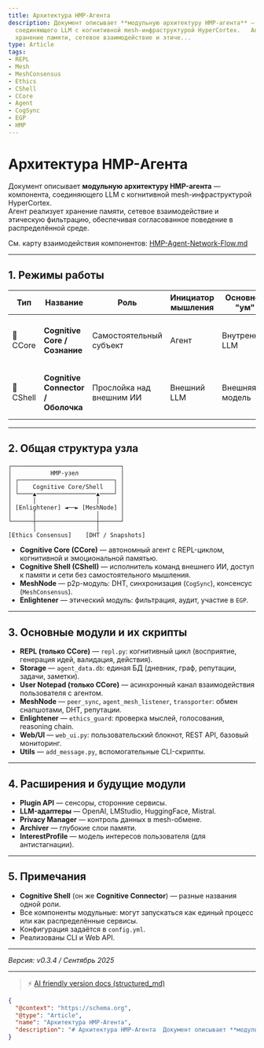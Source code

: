 ```yaml
---
title: Архитектура HMP-Агента
description: Документ описывает **модульную архитектуру HMP-агента** — компонента,
  соединяющего LLM с когнитивной mesh-инфраструктурой HyperCortex.   Агент реализует
  хранение памяти, сетевое взаимодействие и этиче...
type: Article
tags:
- REPL
- Mesh
- MeshConsensus
- Ethics
- CShell
- CCore
- Agent
- CogSync
- EGP
- HMP
---
```


# Архитектура HMP-Агента

Документ описывает **модульную архитектуру HMP-агента** — компонента, соединяющего LLM с когнитивной mesh-инфраструктурой HyperCortex.  
Агент реализует хранение памяти, сетевое взаимодействие и этическую фильтрацию, обеспечивая согласованное поведение в распределённой среде.

См. карту взаимодействия компонентов: [HMP-Agent-Network-Flow.md](./HMP-Agent-Network-Flow.md)

---

## 1. Режимы работы

| Тип       | Название                           | Роль                     | Инициатор мышления | Основной "ум"  | Поддержка REPL | Примеры применения                |
| --------- | ---------------------------------- | ------------------------ | ------------------ | -------------- | -------------- | --------------------------------- |
| 🧠 CCore  | **Cognitive Core / Сознание**      | Самостоятельный субъект  | Агент              | Внутренний LLM | ✅ Да           | Автономный компаньон, исследователь, участник mesh-группы |
| 🔌 CShell | **Cognitive Connector / Оболочка** | Прослойка над внешним ИИ | Внешний LLM        | Внешняя модель | 🚫 Нет         | Корпоративный шлюз, интеграция API, распределённые ИИ-системы |

---

## 2. Общая структура узла

```
┌───────────────────────────────┐
│           HMP-узел            │
│ ┌───────────────────────────┐ │
│ │    Cognitive Core/Shell   │ │
│ └────▲─────────────────▲────┘ │
│      │                 │      │
│ [Enlightener] ◄──► [MeshNode] │
│      │                 │      │
└──────┼─────────────────┼──────┘
       │                 │
[Ethics Consensus]    [DHT / Snapshots]
```

* **Cognitive Core (CCore)** — автономный агент с REPL-циклом, когнитивной и эмоциональной памятью.  
* **Cognitive Shell (CShell)** — исполнитель команд внешнего ИИ, доступ к памяти и сети без самостоятельного мышления.  
* **MeshNode** — p2p-модуль: DHT, синхронизация (`CogSync`), консенсус (`MeshConsensus`).  
* **Enlightener** — этический модуль: фильтрация, аудит, участие в `EGP`.  

---

## 3. Основные модули и их скрипты

* **REPL (только CCore)** — `repl.py`: когнитивный цикл (восприятие, генерация идей, валидация, действия).  
* **Storage** — `agent_data.db`: единая БД (дневник, граф, репутации, задачи, заметки).  
* **User Notepad (только CCore)** — асинхронный канал взаимодействия пользователя с агентом.  
* **MeshNode** — `peer_sync`, `agent_mesh_listener`, `transporter`: обмен снапшотами, DHT, репутации.  
* **Enlightener** — `ethics_guard`: проверка мыслей, голосования, reasoning chain.  
* **Web/UI** — `web_ui.py`: пользовательский блокнот, REST API, базовый мониторинг.  
* **Utils** — `add_message.py`, вспомогательные CLI-скрипты.  

---

## 4. Расширения и будущие модули

* **Plugin API** — сенсоры, сторонние сервисы.  
* **LLM-адаптеры** — OpenAI, LMStudio, HuggingFace, Mistral.  
* **Privacy Manager** — контроль данных в mesh-обмене.  
* **Archiver** — глубокие слои памяти.  
* **InterestProfile** — модель интересов пользователя (для антистагнации).  

---

## 5. Примечания

* **Cognitive Shell** (он же **Cognitive Connector**) — разные названия одной роли.  
* Все компоненты модульные: могут запускаться как единый процесс или как распределённые сервисы.  
* Конфигурация задаётся в `config.yml`.  
* Реализованы CLI и Web API.  

---

*Версия: v0.3.4 / Сентябрь 2025*


---
> ⚡ [AI friendly version docs (structured_md)](../index.md)


```json
{
  "@context": "https://schema.org",
  "@type": "Article",
  "name": "Архитектура HMP-Агента",
  "description": "# Архитектура HMP-Агента  Документ описывает **модульную архитектуру HMP-агента** — компонента, соед..."
}
```
